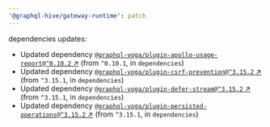 ```yaml
---
'@graphql-hive/gateway-runtime': patch
---
```


dependencies updates: 

- Updated dependency [`@graphql-yoga/plugin-apollo-usage-report@^0.10.2` ↗︎](https://www.npmjs.com/package/@graphql-yoga/plugin-apollo-usage-report/v/0.10.2) (from `^0.10.1`, in `dependencies`)
- Updated dependency [`@graphql-yoga/plugin-csrf-prevention@^3.15.2` ↗︎](https://www.npmjs.com/package/@graphql-yoga/plugin-csrf-prevention/v/3.15.2) (from `^3.15.1`, in `dependencies`)
- Updated dependency [`@graphql-yoga/plugin-defer-stream@^3.15.2` ↗︎](https://www.npmjs.com/package/@graphql-yoga/plugin-defer-stream/v/3.15.2) (from `^3.15.1`, in `dependencies`)
- Updated dependency [`@graphql-yoga/plugin-persisted-operations@^3.15.2` ↗︎](https://www.npmjs.com/package/@graphql-yoga/plugin-persisted-operations/v/3.15.2) (from `^3.15.1`, in `dependencies`)

